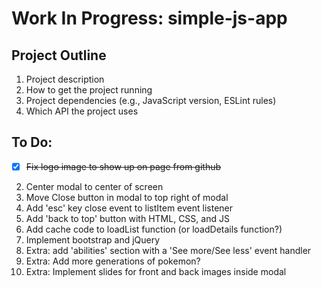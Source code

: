 # Work In Progress: simple-js-app

## Project Outline 
1. Project description
2. How to get the project running
3. Project dependencies (e.g., JavaScript version, ESLint rules)
4. Which API the project uses

## To Do: 
- [x] ~~Fix logo image to show up on page from github~~
2. Center modal to center of screen
3. Move Close button in modal to top right of modal
4. Add 'esc' key close event to listItem event listener
5. Add 'back to top' button with HTML, CSS, and JS
6. Add cache code to loadList function (or loadDetails function?)
7. Implement bootstrap and jQuery
8. Extra: add 'abilities' section with a 'See more/See less' event handler
9. Extra: Add more generations of pokemon?
10. Extra: Implement slides for front and back images inside modal